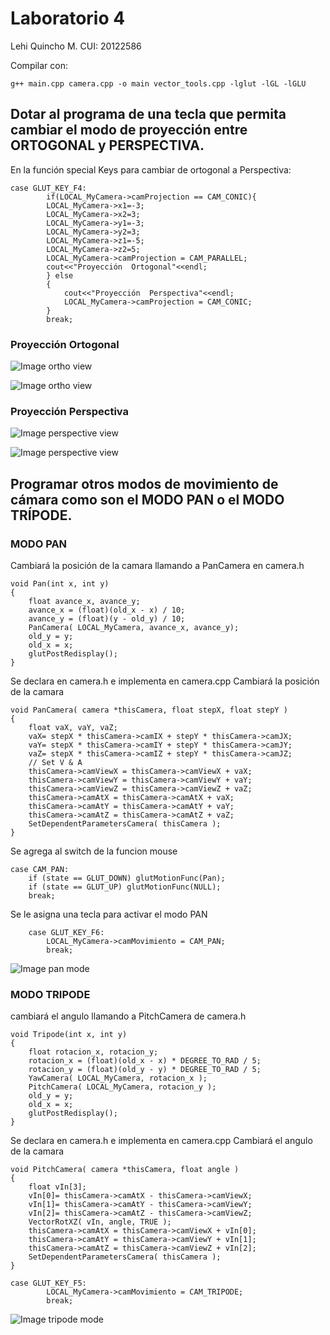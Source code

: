 # Laboratorio 4	

Lehi Quincho M.
CUI: 20122586

Compilar con:
```
g++ main.cpp camera.cpp -o main vector_tools.cpp -lglut -lGL -lGLU

```

## Dotar al programa de una tecla que permita cambiar el modo de proyección entre ORTOGONAL y PERSPECTIVA.

En la función special Keys para cambiar de ortogonal a Perspectiva:

```
case GLUT_KEY_F4:
		if(LOCAL_MyCamera->camProjection == CAM_CONIC){
		LOCAL_MyCamera->x1=-3;
		LOCAL_MyCamera->x2=3;
		LOCAL_MyCamera->y1=-3;
		LOCAL_MyCamera->y2=3;
		LOCAL_MyCamera->z1=-5;
		LOCAL_MyCamera->z2=5;
		LOCAL_MyCamera->camProjection = CAM_PARALLEL;
		cout<<"Proyección  Ortogonal"<<endl;
		} else 
		{
			cout<<"Proyección  Perspectiva"<<endl;	
			LOCAL_MyCamera->camProjection = CAM_CONIC;
		}
		break;  
```
### Proyección Ortogonal
![Image ortho view ](https://github.com/lehi10/Computaci-n-Grafica/blob/master/Laboratorio%204/img/ortho1.png)

![Image ortho view](https://github.com/lehi10/Computaci-n-Grafica/blob/master/Laboratorio%204/img/ortho2.png)

### Proyección Perspectiva

![Image perspective view](https://github.com/lehi10/Computaci-n-Grafica/blob/master/Laboratorio%204/img/perspec1.png)

![Image perspective view](https://github.com/lehi10/Computaci-n-Grafica/blob/master/Laboratorio%204/img/perspec2.png)


## Programar otros modos de movimiento de cámara como son el MODO PAN o el MODO TRÍPODE.

### MODO PAN


Cambiará la posición de la camara llamando a PanCamera en camera.h
```
void Pan(int x, int y)
{
	float avance_x, avance_y;
	avance_x = (float)(old_x - x) / 10;
	avance_y = (float)(y - old_y) / 10;
	PanCamera( LOCAL_MyCamera, avance_x, avance_y);
	old_y = y;
	old_x = x;
	glutPostRedisplay();
}
```

Se declara en camera.h e implementa en camera.cpp
Cambiará la posición de la camara
```
void PanCamera( camera *thisCamera, float stepX, float stepY )
{
    float vaX, vaY, vaZ;
    vaX= stepX * thisCamera->camIX + stepY * thisCamera->camJX;
    vaY= stepX * thisCamera->camIY + stepY * thisCamera->camJY;
    vaZ= stepX * thisCamera->camIZ + stepY * thisCamera->camJZ;
    // Set V & A
    thisCamera->camViewX = thisCamera->camViewX + vaX;
    thisCamera->camViewY = thisCamera->camViewY + vaY;
    thisCamera->camViewZ = thisCamera->camViewZ + vaZ;
    thisCamera->camAtX = thisCamera->camAtX + vaX;
    thisCamera->camAtY = thisCamera->camAtY + vaY;
    thisCamera->camAtZ = thisCamera->camAtZ + vaZ;
    SetDependentParametersCamera( thisCamera );
}
```

Se agrega al switch de la funcion mouse

```
case CAM_PAN:
	if (state == GLUT_DOWN) glutMotionFunc(Pan);
	if (state == GLUT_UP) glutMotionFunc(NULL);
	break;
```
Se le asigna una tecla para activar el modo PAN
```
	case GLUT_KEY_F6:
		LOCAL_MyCamera->camMovimiento = CAM_PAN;
		break;
```		
		
![Image pan mode](https://github.com/lehi10/Computaci-n-Grafica/blob/master/Laboratorio%204/img/pan.png)


### MODO TRIPODE 

cambiará el angulo llamando a PitchCamera de camera.h
```		
void Tripode(int x, int y)
{
	float rotacion_x, rotacion_y;
	rotacion_x = (float)(old_x - x) * DEGREE_TO_RAD / 5;
	rotacion_y = (float)(old_y - y) * DEGREE_TO_RAD / 5;
	YawCamera( LOCAL_MyCamera, rotacion_x );
	PitchCamera( LOCAL_MyCamera, rotacion_y );
	old_y = y;
	old_x = x;
	glutPostRedisplay();
}
```	
Se declara en camera.h e implementa en camera.cpp
Cambiará el angulo de la camara	
```		
void PitchCamera( camera *thisCamera, float angle )
{
    float vIn[3];
    vIn[0]= thisCamera->camAtX - thisCamera->camViewX;
    vIn[1]= thisCamera->camAtY - thisCamera->camViewY;
    vIn[2]= thisCamera->camAtZ - thisCamera->camViewZ;
    VectorRotXZ( vIn, angle, TRUE );
    thisCamera->camAtX = thisCamera->camViewX + vIn[0];
    thisCamera->camAtY = thisCamera->camViewY + vIn[1];
    thisCamera->camAtZ = thisCamera->camViewZ + vIn[2];
    SetDependentParametersCamera( thisCamera );
}
```		

```		
case GLUT_KEY_F5:
		LOCAL_MyCamera->camMovimiento = CAM_TRIPODE;
		break;
```		

![Image tripode mode](https://github.com/lehi10/Computaci-n-Grafica/blob/master/Laboratorio%204/img/tripode.png)

